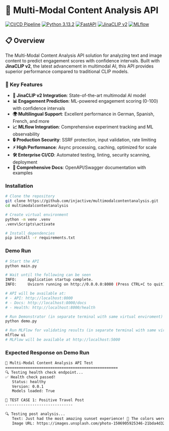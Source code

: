 # 🚀 Multi-Modal Content Analysis API

[![CI/CD Pipeline](https://github.com/injactive/multimodalcontentanalysis/workflows/CI/CD%20Pipeline/badge.svg)](https://github.com/username/multimodal-content-analysis/actions)
[![Python 3.13.2](https://img.shields.io/badge/python-3.13.2-blue.svg)](https://www.python.org/downloads/)
[![FastAPI](https://img.shields.io/badge/FastAPI-0.115.14-009688.svg)](https://fastapi.tiangolo.com)
[![JinaCLIP v2](https://img.shields.io/badge/JinaCLIP-v2-orange.svg)](https://huggingface.co/jinaai/jina-clip-v2)
[![MLflow](https://img.shields.io/badge/MLflow-3.1.1-blue.svg)](https://mlflow.org)

## 📋 Overview

The Multi-Modal Content Analysis API solution for analyzing text and image content to predict engagement scores with confidence intervals. Built with **JinaCLIP v2**, the latest advancement in multimodal AI, this API provides superior performance compared to traditional CLIP models.

### 🎯 Key Features

- **🧠 JinaCLIP v2 Integration**: State-of-the-art multimodal AI model
- **📊 Engagement Prediction**: ML-powered engagement scoring (0-100) with confidence intervals
- **🌍 Multilingual Support**: Excellent performance in German, Spanish, French, and more
- **📈 MLflow Integration**: Comprehensive experiment tracking and ML observability
- **🔒 Production Security**: SSRF protection, input validation, rate limiting
- **⚡ High Performance**: Async processing, caching, optimized for scale
- **🛠️ Enterprise CI/CD**: Automated testing, linting, security scanning, deployment
- **📖 Comprehensive Docs**: OpenAPI/Swagger documentation with examples

### Installation

```bash
# Clone the repository
git clone https://github.com/injactive/multimodalcontentanalysis.git
cd multimodalcontentanalysis

# Create virtual environment
python -m venv .venv
.venv\Scripts\activate

# Install dependencies
pip install -r requirements.txt

```

### Demo Run

```bash
# Start the API
python main.py

# Wait until the following can be seen
INFO:     Application startup complete.
INFO:     Uvicorn running on http://0.0.0.0:8000 (Press CTRL+C to quit)

# API will be available at:
# - API: http://localhost:8000
# - Docs: http://localhost:8000/docs
# - Health: http://localhost:8000/health

# Run Demonstrator (in separate terminal with same virtual enviroment)
python demo.py

# Run MLFlow for validating results (in separate terminal with same virtual enviroment)
mlflow ui
# MLFlow will be available at http://localhost:5000
```

### Expected Response on Demo Run
```bash
🚀 Multi-Modal Content Analysis API Test
==================================================
🔍 Testing health check endpoint...
✅ Health check passed!
   Status: healthy
   Version: 0.0.1
   Models loaded: True

🧪 TEST CASE 1: Positive Travel Post
------------------------------

🔍 Testing post analysis...
   Text: Just had the most amazing sunset experience! 🌅 The colors were absolutely breathtaking and I feel so...
   Image URL: https://images.unsplash.com/photo-1506905925346-21bda4d32df4?w=800&h=600&fit=crop
```